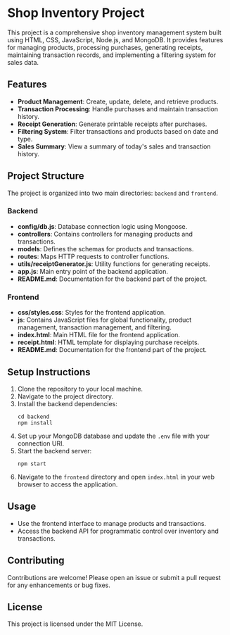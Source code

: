 # Shop Inventory Project

This project is a comprehensive shop inventory management system built using HTML, CSS, JavaScript, Node.js, and MongoDB. It provides features for managing products, processing purchases, generating receipts, maintaining transaction records, and implementing a filtering system for sales data.

## Features

- **Product Management**: Create, update, delete, and retrieve products.
- **Transaction Processing**: Handle purchases and maintain transaction history.
- **Receipt Generation**: Generate printable receipts after purchases.
- **Filtering System**: Filter transactions and products based on date and type.
- **Sales Summary**: View a summary of today's sales and transaction history.

## Project Structure

The project is organized into two main directories: `backend` and `frontend`.

### Backend

- **config/db.js**: Database connection logic using Mongoose.
- **controllers**: Contains controllers for managing products and transactions.
- **models**: Defines the schemas for products and transactions.
- **routes**: Maps HTTP requests to controller functions.
- **utils/receiptGenerator.js**: Utility functions for generating receipts.
- **app.js**: Main entry point of the backend application.
- **README.md**: Documentation for the backend part of the project.

### Frontend

- **css/styles.css**: Styles for the frontend application.
- **js**: Contains JavaScript files for global functionality, product management, transaction management, and filtering.
- **index.html**: Main HTML file for the frontend application.
- **receipt.html**: HTML template for displaying purchase receipts.
- **README.md**: Documentation for the frontend part of the project.

## Setup Instructions

1. Clone the repository to your local machine.
2. Navigate to the project directory.
3. Install the backend dependencies:
   ```
   cd backend
   npm install
   ```
4. Set up your MongoDB database and update the `.env` file with your connection URI.
5. Start the backend server:
   ```
   npm start
   ```
6. Navigate to the `frontend` directory and open `index.html` in your web browser to access the application.

## Usage

- Use the frontend interface to manage products and transactions.
- Access the backend API for programmatic control over inventory and transactions.

## Contributing

Contributions are welcome! Please open an issue or submit a pull request for any enhancements or bug fixes.

## License

This project is licensed under the MIT License.